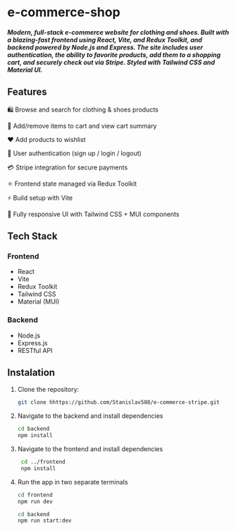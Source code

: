 # e-commerce-shop

##### Modern, full-stack e-commerce website for clothing and shoes. Built with a blazing-fast frontend using React, Vite, and Redux Toolkit, and backend powered by Node.js and Express. The site includes user authentication, the ability to favorite products, add them to a shopping cart, and securely check out via Stripe. Styled with Tailwind CSS and Material UI.

## Features

🛍️ Browse and search for clothing & shoes products

🧾 Add/remove items to cart and view cart summary

❤️ Add products to wishlist

🔐 User authentication (sign up / login / logout)

💳 Stripe integration for secure payments

⚛️ Frontend state managed via Redux Toolkit

⚡ Build setup with Vite

🎨 Fully responsive UI with Tailwind CSS + MUI components

## Tech Stack

### Frontend

- React
- Vite
- Redux Toolkit
- Tailwind CSS
- Material (MUI)

### Backend

- Node.js
- Express.js
- RESTful API

## Instalation

1. Clone the repository:

   ```bash
   git clone hhttps://github.com/Stanislav588/e-commerce-stripe.git

   ```

2. Navigate to the backend and install dependencies

   ```bash
   cd backend
   npm install
   ```

3. Navigate to the frontend and install dependencies

   ```bash
    cd ../frontend
    npm install
   ```

4. Run the app in two separate terminals

   ```bash
   cd frontend
   npm run dev

   cd backend
   npm run start:dev
   ```
